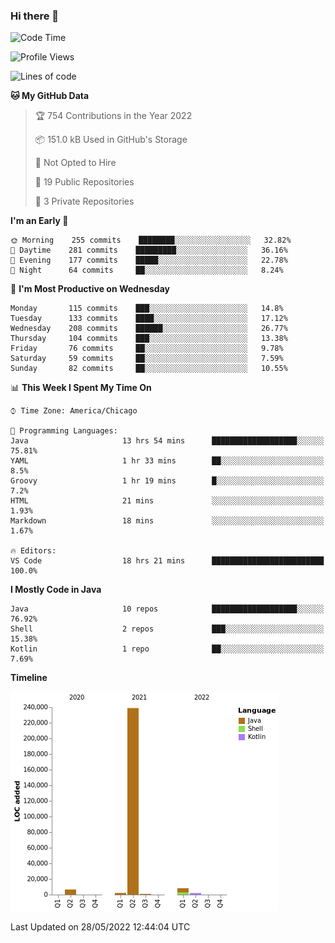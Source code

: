 ### Hi there 👋


<!--START_SECTION:waka-->
![Code Time](http://img.shields.io/badge/Code%20Time-2%2C274%20hrs%2022%20mins-blue)

![Profile Views](http://img.shields.io/badge/Profile%20Views-0-blue)

![Lines of code](https://img.shields.io/badge/From%20Hello%20World%20I%27ve%20Written-259%20Thousand%20lines%20of%20code-blue)

**🐱 My GitHub Data** 

> 🏆 754 Contributions in the Year 2022
 > 
> 📦 151.0 kB Used in GitHub's Storage 
 > 
> 🚫 Not Opted to Hire
 > 
> 📜 19 Public Repositories 
 > 
> 🔑 3 Private Repositories  
 > 
**I'm an Early 🐤** 

```text
🌞 Morning    255 commits    ████████░░░░░░░░░░░░░░░░░   32.82% 
🌆 Daytime    281 commits    █████████░░░░░░░░░░░░░░░░   36.16% 
🌃 Evening    177 commits    █████░░░░░░░░░░░░░░░░░░░░   22.78% 
🌙 Night      64 commits     ██░░░░░░░░░░░░░░░░░░░░░░░   8.24%

```
📅 **I'm Most Productive on Wednesday** 

```text
Monday       115 commits    ███░░░░░░░░░░░░░░░░░░░░░░   14.8% 
Tuesday      133 commits    ████░░░░░░░░░░░░░░░░░░░░░   17.12% 
Wednesday    208 commits    ██████░░░░░░░░░░░░░░░░░░░   26.77% 
Thursday     104 commits    ███░░░░░░░░░░░░░░░░░░░░░░   13.38% 
Friday       76 commits     ██░░░░░░░░░░░░░░░░░░░░░░░   9.78% 
Saturday     59 commits     ██░░░░░░░░░░░░░░░░░░░░░░░   7.59% 
Sunday       82 commits     ██░░░░░░░░░░░░░░░░░░░░░░░   10.55%

```


📊 **This Week I Spent My Time On** 

```text
⌚︎ Time Zone: America/Chicago

💬 Programming Languages: 
Java                     13 hrs 54 mins      ███████████████████░░░░░░   75.81% 
YAML                     1 hr 33 mins        ██░░░░░░░░░░░░░░░░░░░░░░░   8.5% 
Groovy                   1 hr 19 mins        █░░░░░░░░░░░░░░░░░░░░░░░░   7.2% 
HTML                     21 mins             ░░░░░░░░░░░░░░░░░░░░░░░░░   1.93% 
Markdown                 18 mins             ░░░░░░░░░░░░░░░░░░░░░░░░░   1.67%

🔥 Editors: 
VS Code                  18 hrs 21 mins      █████████████████████████   100.0%

```

**I Mostly Code in Java** 

```text
Java                     10 repos            ███████████████████░░░░░░   76.92% 
Shell                    2 repos             ███░░░░░░░░░░░░░░░░░░░░░░   15.38% 
Kotlin                   1 repo              ██░░░░░░░░░░░░░░░░░░░░░░░   7.69%

```


**Timeline**

![Chart not found](https://raw.githubusercontent.com/powercasgamer/powercasgamer/master/charts/bar_graph.png) 


 Last Updated on 28/05/2022 12:44:04 UTC
<!--END_SECTION:waka-->
